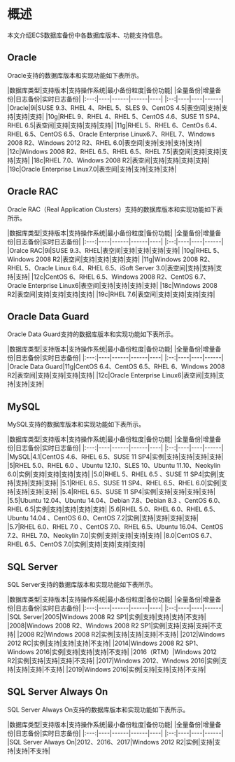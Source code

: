 # 概述

本文介绍ECS数据库备份中各数据库版本、功能支持信息。

## Oracle

Oracle支持的数据库版本和实现功能如下表所示。

|数据库类型|支持版本|支持操作系统|最小备份粒度|备份功能|
|全量备份|增量备份|日志备份|实时日志备份|
|:---:|----|------|------|----|
|:--:|----|----|------|
|Oracle|9i|SUSE 9.3、RHEL 4、RHEL 5、SLES 9、CentOS 4.5|表空间|支持|支持|支持|支持|
|10g|RHEL 9、RHEL 4、RHEL 5、CentOS 4.6、SUSE 11 SP4、RHEL 6.5|表空间|支持|支持|支持|支持|
|11g|RHEL 5、RHEL 6、CentOs 6.4、RHEL 6.5、CentOS 6.5、Oracle Enterprise Linux6.7、RHEL 7、Windows 2008 R2、Windows 2012 R2、RHEL 6.0|表空间|支持|支持|支持|支持|
|12c|Windows 2008 R2、RHEL 6.5、RHEL 6.5、RHEL 7.5|表空间|支持|支持|支持|支持|
|18c|RHEL 7.0、Windows 2008 R2|表空间|支持|支持|支持|支持|
|19c|Oracle Enterprise Linux7.0|表空间|支持|支持|支持|支持|

## Oracle RAC

Oracle RAC（Real Application Clusters）支持的数据库版本和实现功能如下表所示。

|数据库类型|支持版本|支持操作系统|最小备份粒度|备份功能|
|全量备份|增量备份|日志备份|实时日志备份|
|:---:|----|------|------|----|
|:--:|----|----|------|
|Oralce RAC|9i|SUSE 9.3、RHEL|表空间|支持|支持|支持|支持|
|10g|RHEL 5、Windows 2008 R2|表空间|支持|支持|支持|支持|
|11g|Windows 2008 R2、RHEL 5、Oracle Linux 6.4、RHEL 6.5、iSoft Server 3.0|表空间|支持|支持|支持|支持|
|12c|CentOS 6、RHEL 6.5、Windows 2008 R2、CentOS 6.7、Oracle Enterprise Linux6|表空间|支持|支持|支持|支持|
|18c|Windows 2008 R2|表空间|支持|支持|支持|支持|
|19c|RHEL 7.6|表空间|支持|支持|支持|支持|

## Oracle Data Guard

Oracle Data Guard支持的数据库版本和实现功能如下表所示。

|数据库类型|支持版本|支持操作系统|最小备份粒度|备份功能|
|全量备份|增量备份|日志备份|实时日志备份|
|:---:|----|------|------|----|
|:--:|----|----|------|
|Oracle Data Guard|11g|CentOS 6.4、CentOS 6.5、RHEL 6、Windows 2008 R2|表空间|支持|支持|支持|支持|
|12c|Oracle Enterprise Linux6|表空间|支持|支持|支持|支持|

## MySQL

MySQL支持的数据库版本和实现功能如下表所示。

|数据库类型|支持版本|支持操作系统|最小备份粒度|备份功能|
|全量备份|增量备份|日志备份|实时日志备份|
|:---:|----|------|------|----|
|:--:|----|----|------|
|MySQL|4.1|CentOS 4.6、RHEL 6.5、SUSE 11 SP4|实例|支持|支持|支持|支持|
|5|RHEL 5.0、RHEL 6.0 、Ubuntu 12.10、SLES 10、Ubuntu 11.10、Neokylin 6.0|实例|支持|支持|支持|支持|
|5.0|RHEL 5、RHEL 6.5 、SUSE 11 SP4|实例|支持|支持|支持|支持|
|5.1|RHEL 6.5、SUSE 11 SP4、RHEL 6.5、RHEL 6.0|实例|支持|支持|支持|支持|
|5.4|RHEL 6.5、SUSE 11 SP4|实例|支持|支持|支持|支持|
|5.5|Ubuntu 12.04、Ubuntu 14.04、Debian 7.8、Debian 8.3 、CentOS 6.0、RHEL 6.5|实例|支持|支持|支持|支持|
|5.6|RHEL 5.0、RHEL 6.0、RHEL 6.5、Ubuntu 14.04 、CentOS 6.0、CentOS 7.2|实例|支持|支持|支持|支持|
|5.7|RHEL 6.0、RHEL 7.0 、CentOS 7.0、RHEL 6.5、Ubuntu 16.04、CentOS 7.2、RHEL 7.0、Neokylin 7.0|实例|支持|支持|支持|支持|
|8.0|CentOS 6.7、RHEL 6.5、CentOS 7.0|实例|支持|支持|支持|支持|

## SQL Server

SQL Server支持的数据库版本和实现功能如下表所示。

|数据库类型|支持版本|支持操作系统|最小备份粒度|备份功能|
|全量备份|增量备份|日志备份|实时日志备份|
|:---:|----|------|------|----|
|:--:|----|----|------|
|SQL Server|2005|Windows 2008 R2 SP1|实例|支持|支持|支持|不支持|
|2008|Windows 2008 R2、Windows 2008 R2 SP1|实例|支持|支持|支持|不支持|
|2008 R2|Windows 2008 R2|实例|支持|支持|支持|不支持|
|2012|Windows 2012 RC|实例|支持|支持|支持|不支持|
|2014|Windows 2008 R2 SP1、Windows 2016|实例|支持|支持|支持|不支持|
|2016（RTM）|Windows 2012 R2|实例|支持|支持|支持|不支持|
|2017|Windows 2012、Windows 2016|实例|支持|支持|支持|不支持|
|2019|Windows 2016|实例|支持|支持|支持|不支持|

## SQL Server Always On

SQL Server Always On支持的数据库版本和实现功能如下表所示。

|数据库类型|支持版本|支持操作系统|最小备份粒度|备份功能|
|全量备份|增量备份|日志备份|实时日志备份|
|:---:|----|------|------|----|
|:--:|----|----|------|
|SQL Server Always On|2012、2016、2017|Windows 2012 R2|实例|支持|支持|支持|不支持|

